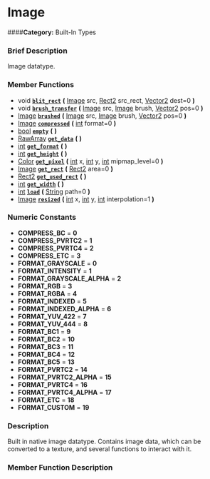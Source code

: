 #  Image  
####**Category:** Built-In Types

###  Brief Description  
Image datatype.

###  Member Functions 
  * void  **[`blit_rect`](#blit_rect)**  **(** [Image](class_image) src, [Rect2](class_rect2) src_rect, [Vector2](class_vector2) dest=0  **)**
  * void  **[`brush_transfer`](#brush_transfer)**  **(** [Image](class_image) src, [Image](class_image) brush, [Vector2](class_vector2) pos=0  **)**
  * [Image](class_image)  **[`brushed`](#brushed)**  **(** [Image](class_image) src, [Image](class_image) brush, [Vector2](class_vector2) pos=0  **)**
  * [Image](class_image)  **[`compressed`](#compressed)**  **(** [int](class_int) format=0  **)**
  * [bool](class_bool)  **[`empty`](#empty)**  **(** **)**
  * [RawArray](class_rawarray)  **[`get_data`](#get_data)**  **(** **)**
  * [int](class_int)  **[`get_format`](#get_format)**  **(** **)**
  * [int](class_int)  **[`get_height`](#get_height)**  **(** **)**
  * [Color](class_color)  **[`get_pixel`](#get_pixel)**  **(** [int](class_int) x, [int](class_int) y, [int](class_int) mipmap_level=0  **)**
  * [Image](class_image)  **[`get_rect`](#get_rect)**  **(** [Rect2](class_rect2) area=0  **)**
  * [Rect2](class_rect2)  **[`get_used_rect`](#get_used_rect)**  **(** **)**
  * [int](class_int)  **[`get_width`](#get_width)**  **(** **)**
  * [int](class_int)  **[`load`](#load)**  **(** [String](class_string) path=0  **)**
  * [Image](class_image)  **[`resized`](#resized)**  **(** [int](class_int) x, [int](class_int) y, [int](class_int) interpolation=1  **)**

###  Numeric Constants  
  * **COMPRESS_BC** = **0**
  * **COMPRESS_PVRTC2** = **1**
  * **COMPRESS_PVRTC4** = **2**
  * **COMPRESS_ETC** = **3**
  * **FORMAT_GRAYSCALE** = **0**
  * **FORMAT_INTENSITY** = **1**
  * **FORMAT_GRAYSCALE_ALPHA** = **2**
  * **FORMAT_RGB** = **3**
  * **FORMAT_RGBA** = **4**
  * **FORMAT_INDEXED** = **5**
  * **FORMAT_INDEXED_ALPHA** = **6**
  * **FORMAT_YUV_422** = **7**
  * **FORMAT_YUV_444** = **8**
  * **FORMAT_BC1** = **9**
  * **FORMAT_BC2** = **10**
  * **FORMAT_BC3** = **11**
  * **FORMAT_BC4** = **12**
  * **FORMAT_BC5** = **13**
  * **FORMAT_PVRTC2** = **14**
  * **FORMAT_PVRTC2_ALPHA** = **15**
  * **FORMAT_PVRTC4** = **16**
  * **FORMAT_PVRTC4_ALPHA** = **17**
  * **FORMAT_ETC** = **18**
  * **FORMAT_CUSTOM** = **19**

###  Description  
Built in native image datatype. Contains image data, which can be converted to a texture, and several functions to interact with it.

###  Member Function Description  
